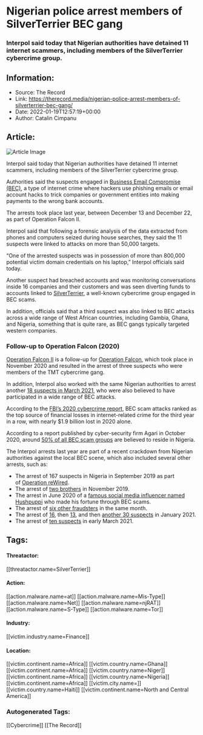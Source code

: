 # Nigerian police arrest members of SilverTerrier BEC gang
### Interpol said today that Nigerian authorities have detained 11 internet scammers, including members of the SilverTerrier cybercrime group.

## Information:
+ Source: The Record
+ Link: https://therecord.media/nigerian-police-arrest-members-of-silverterrier-bec-gang/
+ Date: 2022-01-19T12:57:19+00:00
+ Author: Catalin Cimpanu


## Article:
![Article Image](https://therecord.media/wp-content/uploads/2022/01/NPF-arrests-Interpol.jpeg)

Interpol said today that Nigerian authorities have detained 11 internet scammers, including members of the SilverTerrier cybercrime group.


Authorities said the suspects engaged in [Business Email Compromise (BEC)](https://www.fbi.gov/scams-and-safety/common-scams-and-crimes/business-email-compromise), a type of internet crime where hackers use phishing emails or email account hacks to trick companies or government entities into making payments to the wrong bank accounts.


The arrests took place last year, between December 13 and December 22, as part of Operation Falcon II.


Interpol said that following a forensic analysis of the data extracted from phones and computers seized during house searches, they said the 11 suspects were linked to attacks on more than 50,000 targets.


“One of the arrested suspects was in possession of more than 800,000 potential victim domain credentials on his laptop,” Interpol officials said today.


Another suspect had breached accounts and was monitoring conversations inside 16 companies and their customers and was seen diverting funds to accounts linked to [SilverTerrier](https://unit42.paloaltonetworks.com/silverterrier-covid-19-themed-business-email-compromise/), a well-known cybercrime group engaged in BEC scams.


In addition, officials said that a third suspect was also linked to BEC attacks across a wide range of West African countries, including Gambia, Ghana, and Nigeria, something that is quite rare, as BEC gangs typically targeted western companies.


### Follow-up to Operation Falcon (2020)


[Operation Falcon II](https://www.interpol.int/en/News-and-Events/News/2022/Nigerian-cybercrime-fraud-11-suspects-arrested-syndicate-busted) is a follow-up for [Operation Falcon](https://www.interpol.int/en/News-and-Events/News/2020/Three-arrested-as-INTERPOL-Group-IB-and-the-Nigeria-Police-Force-disrupt-prolific-cybercrime-group), which took place in November 2020 and resulted in the arrest of three suspects who were members of the TMT cybercrime gang.


In addition, Interpol also worked with the same Nigerian authorities to arrest another [18 suspects in March 2021](https://therecord.media/suspected-bec-gang-arrested-in-nigeria-amid-internet-fraud-crackdown-efforts/), who were also believed to have participated in a wide range of BEC attacks.


According to the [FBI’s 2020 cybercrime report](https://therecord.media/fbi-cybercrime-losses-exceeded-4-2-billion-in-2020/), BEC scam attacks ranked as the top source of financial losses in internet-related crime for the third year in a row, with nearly $1.9 billion lost in 2020 alone.


According to a report published by cyber-security firm Agari in October 2020, around [50% of all BEC scam groups](https://agari.com/insights/whitepapers/threat-intelligence-brief-geography-bec/) are believed to reside in Nigeria.


The Interpol arrests last year are part of a recent crackdown from Nigerian authorities against the local BEC scene, which also included several other arrests, such as:


* The arrest of 167 suspects in Nigeria in September 2019 as part of [Operation reWired](https://www.justice.gov/opa/pr/281-arrested-worldwide-coordinated-international-enforcement-operation-targeting-hundreds).
* The arrest of [two brothers](https://www.efccnigeria.org/efcc/news/5144-efcc-arrests-two-brothers-who-allegedly-use-commission-s-name-to-extort-yahoo-boys) in November 2019.
* The arrest in June 2020 of a [famous social media influencer named Hushpuppi](https://en.wikipedia.org/wiki/Hushpuppi) who made his fortune through BEC scams.
* The arrest of [six other fraudsters](https://www.efccnigeria.org/efcc/news/5782-fbi-commends-efcc-on-indictment-of-six-nigerians-for-cyber-crime) in the same month.
* The arrest of [16](https://guardian.ng/news/efcc-nabs-16-alleged-internet-fraudsters-in-lagos/), then [1](https://www.vanguardngr.com/2021/01/efcc-arrests-13-suspected-internet-fraudsters-in-ibadan-2/)[3](https://www.vanguardngr.com/2021/01/efcc-arrests-13-suspected-internet-fraudsters-in-ibadan-2/), and then [another 30 suspects](https://www.premiumtimesng.com/news/more-news/439423-efcc-arrests-30-internet-fraud-suspects.html) in January 2021.
* The arrest of [ten suspects](https://guardian.ng/news/efcc-arrests-10-suspected-internet-fraudsters-in-port-harcourt/) in early March 2021.





## Tags:

#### Threatactor:
[[threatactor.name=SilverTerrier]]

#### Action:
[[action.malware.name=at]] [[action.malware.name=Mis-Type]] [[action.malware.name=Net]] [[action.malware.name=njRAT]] [[action.malware.name=S-Type]] [[action.malware.name=Tor]]

#### Industry:
[[victim.industry.name=Finance]]

#### Location:
[[victim.continent.name=Africa]] [[victim.country.name=Ghana]] [[victim.continent.name=Africa]] [[victim.country.name=Niger]] [[victim.continent.name=Africa]] [[victim.country.name=Nigeria]] [[victim.continent.name=Africa]] [[victim.city.name=]] [[victim.country.name=Haiti]] [[victim.continent.name=North and Central America]]

### Autogenerated Tags:
[[Cybercrime]] [[The Record]]

